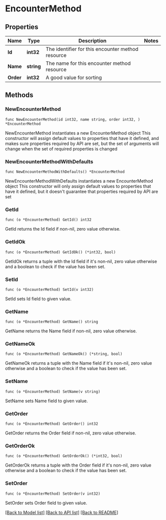 # EncounterMethod

## Properties

Name | Type | Description | Notes
------------ | ------------- | ------------- | -------------
**Id** | **int32** | The identifier for this encounter method resource | 
**Name** | **string** | The name for this encounter method resource | 
**Order** | **int32** | A good value for sorting | 

## Methods

### NewEncounterMethod

`func NewEncounterMethod(id int32, name string, order int32, ) *EncounterMethod`

NewEncounterMethod instantiates a new EncounterMethod object
This constructor will assign default values to properties that have it defined,
and makes sure properties required by API are set, but the set of arguments
will change when the set of required properties is changed

### NewEncounterMethodWithDefaults

`func NewEncounterMethodWithDefaults() *EncounterMethod`

NewEncounterMethodWithDefaults instantiates a new EncounterMethod object
This constructor will only assign default values to properties that have it defined,
but it doesn't guarantee that properties required by API are set

### GetId

`func (o *EncounterMethod) GetId() int32`

GetId returns the Id field if non-nil, zero value otherwise.

### GetIdOk

`func (o *EncounterMethod) GetIdOk() (*int32, bool)`

GetIdOk returns a tuple with the Id field if it's non-nil, zero value otherwise
and a boolean to check if the value has been set.

### SetId

`func (o *EncounterMethod) SetId(v int32)`

SetId sets Id field to given value.


### GetName

`func (o *EncounterMethod) GetName() string`

GetName returns the Name field if non-nil, zero value otherwise.

### GetNameOk

`func (o *EncounterMethod) GetNameOk() (*string, bool)`

GetNameOk returns a tuple with the Name field if it's non-nil, zero value otherwise
and a boolean to check if the value has been set.

### SetName

`func (o *EncounterMethod) SetName(v string)`

SetName sets Name field to given value.


### GetOrder

`func (o *EncounterMethod) GetOrder() int32`

GetOrder returns the Order field if non-nil, zero value otherwise.

### GetOrderOk

`func (o *EncounterMethod) GetOrderOk() (*int32, bool)`

GetOrderOk returns a tuple with the Order field if it's non-nil, zero value otherwise
and a boolean to check if the value has been set.

### SetOrder

`func (o *EncounterMethod) SetOrder(v int32)`

SetOrder sets Order field to given value.



[[Back to Model list]](../README.md#documentation-for-models) [[Back to API list]](../README.md#documentation-for-api-endpoints) [[Back to README]](../README.md)


